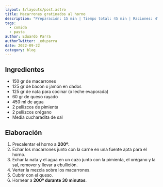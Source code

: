 ```yaml
---
layout: $/layouts/post.astro
title: Macarrones gratinados al horno
description: "Preparación: 15 min | Tiempo total: 45 min | Raciones: 4"
tags:
  - comida
  - pasta
author: Eduardo Parra
authorTwitter: _eduparra
date: 2022-09-22
category: blog
---
```

## Ingredientes

* 150 gr de macarrones
* 125 gr de bacon o jamón en dados
* 125 gr de nata para cocinar (o leche evaporada)
* 60 gr de queso rayado
* 450 ml de agua
* 2 pellizcos de pimienta
* 2 pellizcos orégano
* Media cucharadita de sal

## Elaboración

1. Precalentar el horno a **200º**.
2. Echar los macarrones junto con la carne en una fuente apta para el horno.
3. Echar la nata y el agua en un cazo junto con la pimienta, el orégano y la sal, remover y llevar a ebullición.
4. Verter la mezcla sobre los macarrones.
5. Cubrir con el queso.
6. Hornear a **200º durante 30 minutos**.
